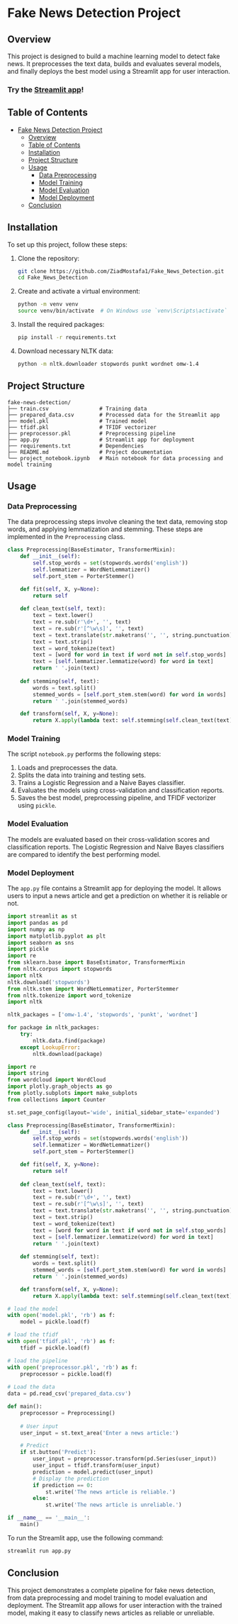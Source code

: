 ﻿# Fake News Detection Project

## Overview

This project is designed to build a machine learning model to detect fake news. It preprocesses the text data, builds and evaluates several models, and finally deploys the best model using a Streamlit app for user interaction.

### Try the [Streamlit app](https://ziadmostafa1-fake-news-detection-app-mvav1l.streamlit.app/)!

## Table of Contents

- [Fake News Detection Project](#fake-news-detection-project)
  - [Overview](#overview)
  - [Table of Contents](#table-of-contents)
  - [Installation](#installation)
  - [Project Structure](#project-structure)
  - [Usage](#usage)
    - [Data Preprocessing](#data-preprocessing)
    - [Model Training](#model-training)
    - [Model Evaluation](#model-evaluation)
    - [Model Deployment](#model-deployment)
  - [Conclusion](#conclusion)

## Installation

To set up this project, follow these steps:

1. Clone the repository:
   ```sh
   git clone https://github.com/ZiadMostafa1/Fake_News_Detection.git
   cd Fake_News_Detection
   ```

2. Create and activate a virtual environment:
   ```sh
   python -m venv venv
   source venv/bin/activate  # On Windows use `venv\Scripts\activate`
   ```

3. Install the required packages:
   ```sh
   pip install -r requirements.txt
   ```

4. Download necessary NLTK data:
   ```sh
   python -m nltk.downloader stopwords punkt wordnet omw-1.4
   ```

## Project Structure

```
fake-news-detection/
├── train.csv                # Training data
├── prepared_data.csv        # Processed data for the Streamlit app
├── model.pkl                # Trained model
├── tfidf.pkl                # TFIDF vectorizer
├── preprocessor.pkl         # Preprocessing pipeline
├── app.py                   # Streamlit app for deployment
├── requirements.txt         # Dependencies
├── README.md                # Project documentation
└── project_notebook.ipynb   # Main notebook for data processing and model training
```

## Usage

### Data Preprocessing

The data preprocessing steps involve cleaning the text data, removing stop words, and applying lemmatization and stemming. These steps are implemented in the `Preprocessing` class.

```python
class Preprocessing(BaseEstimator, TransformerMixin):
    def __init__(self):
        self.stop_words = set(stopwords.words('english'))
        self.lemmatizer = WordNetLemmatizer()
        self.port_stem = PorterStemmer()

    def fit(self, X, y=None):
        return self
    
    def clean_text(self, text):
        text = text.lower()
        text = re.sub(r'\d+', '', text)
        text = re.sub(r'[^\w\s]', '', text)        
        text = text.translate(str.maketrans('', '', string.punctuation))
        text = text.strip()
        text = word_tokenize(text)
        text = [word for word in text if word not in self.stop_words]
        text = [self.lemmatizer.lemmatize(word) for word in text]
        return ' '.join(text)
    
    def stemming(self, text):
        words = text.split()
        stemmed_words = [self.port_stem.stem(word) for word in words]
        return ' '.join(stemmed_words)

    def transform(self, X, y=None):
        return X.apply(lambda text: self.stemming(self.clean_text(text)))    
```

### Model Training

The script `notebook.py` performs the following steps:
1. Loads and preprocesses the data.
2. Splits the data into training and testing sets.
3. Trains a Logistic Regression and a Naive Bayes classifier.
4. Evaluates the models using cross-validation and classification reports.
5. Saves the best model, preprocessing pipeline, and TFIDF vectorizer using `pickle`.

### Model Evaluation

The models are evaluated based on their cross-validation scores and classification reports. The Logistic Regression and Naive Bayes classifiers are compared to identify the best performing model.

### Model Deployment

The `app.py` file contains a Streamlit app for deploying the model. It allows users to input a news article and get a prediction on whether it is reliable or not.

```python
import streamlit as st
import pandas as pd
import numpy as np
import matplotlib.pyplot as plt
import seaborn as sns
import pickle
import re
from sklearn.base import BaseEstimator, TransformerMixin
from nltk.corpus import stopwords
import nltk
nltk.download('stopwords')
from nltk.stem import WordNetLemmatizer, PorterStemmer
from nltk.tokenize import word_tokenize
import nltk

nltk_packages = ['omw-1.4', 'stopwords', 'punkt', 'wordnet']

for package in nltk_packages:
    try:
        nltk.data.find(package)
    except LookupError:
        nltk.download(package)

import re
import string
from wordcloud import WordCloud
import plotly.graph_objects as go
from plotly.subplots import make_subplots
from collections import Counter

st.set_page_config(layout='wide', initial_sidebar_state='expanded')

class Preprocessing(BaseEstimator, TransformerMixin):
    def __init__(self):
        self.stop_words = set(stopwords.words('english'))
        self.lemmatizer = WordNetLemmatizer()
        self.port_stem = PorterStemmer()

    def fit(self, X, y=None):
        return self
    
    def clean_text(self, text):
        text = text.lower()
        text = re.sub(r'\d+', '', text)
        text = re.sub(r'[^\w\s]', '', text)        
        text = text.translate(str.maketrans('', '', string.punctuation))
        text = text.strip()
        text = word_tokenize(text)
        text = [word for word in text if word not in self.stop_words]
        text = [self.lemmatizer.lemmatize(word) for word in text]
        return ' '.join(text)
    
    def stemming(self, text):
        words = text.split()
        stemmed_words = [self.port_stem.stem(word) for word in words]
        return ' '.join(stemmed_words)

    def transform(self, X, y=None):
        return X.apply(lambda text: self.stemming(self.clean_text(text)))    

# load the model
with open('model.pkl', 'rb') as f:
    model = pickle.load(f)

# load the tfidf
with open('tfidf.pkl', 'rb') as f:
    tfidf = pickle.load(f)

# load the pipeline
with open('preprocessor.pkl', 'rb') as f:
    preprocessor = pickle.load(f)
        
# Load the data
data = pd.read_csv('prepared_data.csv')

def main():
    preprocessor = Preprocessing()
    
    # User input
    user_input = st.text_area('Enter a news article:')

    # Predict
    if st.button('Predict'):
        user_input = preprocessor.transform(pd.Series(user_input))
        user_input = tfidf.transform(user_input)
        prediction = model.predict(user_input)
        # Display the prediction
        if prediction == 0:
            st.write('The news article is reliable.')
        else:
            st.write('The news article is unreliable.')

if __name__ == '__main__':
    main()
```

To run the Streamlit app, use the following command:
```sh
streamlit run app.py
```

## Conclusion

This project demonstrates a complete pipeline for fake news detection, from data preprocessing and model training to model evaluation and deployment. The Streamlit app allows for user interaction with the trained model, making it easy to classify news articles as reliable or unreliable.
